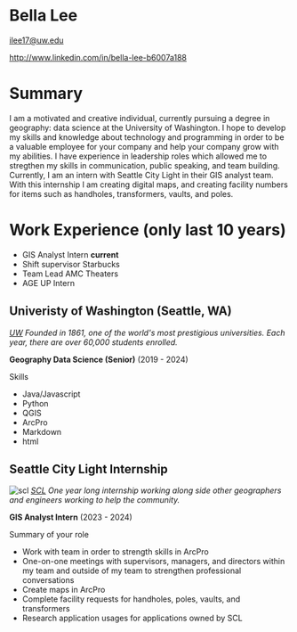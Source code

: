 # Bella Lee

ilee17@uw.edu

http://www.linkedin.com/in/bella-lee-b6007a188

# Summary

I am a motivated and creative individual, currently pursuing a degree in geography: data science at the University of Washington. I hope to develop my skills and knowledge about technology and programming in order to be a valuable employee for your company and help your company grow with my abilities. I have experience in leadership roles which allowed me to stregthen my skills in communication, public speaking, and team building. Currently, I am an intern with Seattle City Light in their GIS analyst team. With this internship I am creating digital maps, and creating facility numbers for items such as handholes, transformers, vaults, and poles.

# Work Experience (only last 10 years)

- GIS Analyst Intern **current**
- Shift supervisor Starbucks
- Team Lead AMC Theaters
- AGE UP Intern

## Univeristy of Washington (Seattle, WA)

*[UW][] Founded in 1861, one of the world's most prestigious universities. Each year, there are over 60,000 students enrolled.*

**Geography Data Science (Senior)** (2019 - 2024)

Skills

- Java/Javascript
- Python
- QGIS
- ArcPro
- Markdown
- html

## Seattle City Light Internship
![scl](https://banner2.cleanpng.com/20180402/aie/kisspng-seattle-municipal-tower-seattle-city-light-snohomi-seattle-seahawks-5ac26a5a894c69.7147995215226906505624.jpg)
*[SCL][] One year long internship working along side other geographers and engineers working to help the community.*

**GIS Analyst Intern** (2023 - 2024)

Summary of your role

- Work with team in order to strength skills in ArcPro
- One-on-one meetings with supervisors, managers, and directors within my team and outside of my team to strengthen professional conversations
- Create maps in ArcPro
- Complete facility requests for handholes, poles, vaults, and transformers
- Research application usages for applications owned by SCL

[UW]: https://www.washington.edu/
[SCL]: https://www.seattle.gov/city-light

